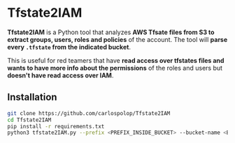 # Tfstate2IAM

**Tfstate2IAM** is a Python tool that analyzes **AWS Tfsate files from S3 to extract groups, users, roles and policies** of the account. The tool will **parse every `.tfstate` from the indicated bucket**.

This is useful for red teamers that have **read access over tfstates files and wants to have more info about the permissions** of the roles and users but **doesn't have read access over IAM**.

## Installation

```sh
git clone https://github.com/carlospolop/Tfstate2IAM
cd Tfstate2IAM
pip install -r requirements.txt
python3 tfstate2IAM.py --prefix <PREFIX_INSIDE_BUCKET> --bucket-name <BUCKET_NAME> --profile <PROFILE> [--threads THREADS]
```